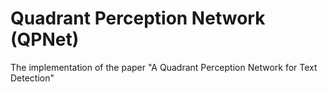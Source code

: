 Quadrant Perception Network (QPNet)
===
The implementation of the paper "A Quadrant Perception Network for Text Detection"

